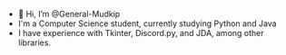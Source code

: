 - 👋 Hi, I’m @General-Mudkip
- I'm a Computer Science student, currently studying Python and Java
- I have experience with Tkinter, Discord.py, and JDA, among other libraries.
